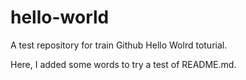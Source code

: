 # hello-world
A test repository for train Github Hello Wolrd toturial.

Here, I added some words to try a test of README.md.

